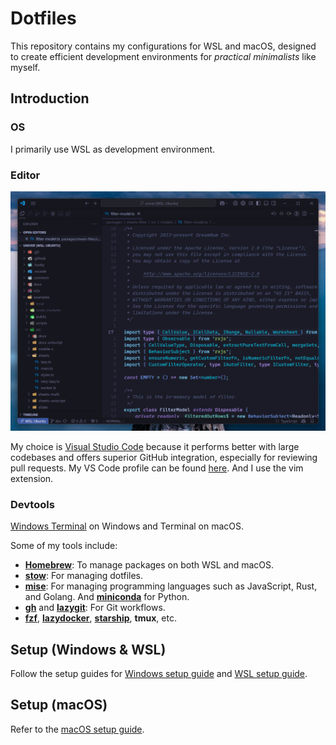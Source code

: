 # Dotfiles

This repository contains my configurations for WSL and macOS, designed to create efficient development environments for _practical minimalists_ like myself.


## Introduction

### OS

I primarily use WSL as development environment.

### Editor

![screenshot](./editor.png)

My choice is [Visual Studio Code](https://code.visualstudio.com/) because it performs better with large codebases and offers superior GitHub integration, especially for reviewing pull requests. My VS Code profile can be found [here](https://gist.github.com/wzhudev/578d871aa553e7c849be2924a67dc387). And I use the vim extension.

### Devtools

[Windows Terminal](https://github.com/mirosoft/terminal) on Windows and Terminal on macOS.

Some of my tools include:

- [**Homebrew**](https://brew.sh/): To manage packages on both WSL and macOS.
- [**stow**](https://www.gnu.org/software/stow/): For managing dotfiles.
- [**mise**](https://github.com/jdx/mise): For managing programming languages such as JavaScript, Rust, and Golang. And [**miniconda**](https://docs.conda.io/en/latest/miniconda.html) for Python.
- [**gh**](https://cli.github.com/) and [**lazygit**](https://github.com/jesseduffield/lazygit): For Git workflows.
- [**fzf**](https://github.com/junegunn/fzf), [**lazydocker**](https://github.com/jesseduffield/lazydocker), [**starship**](https://github.com/starship/starship), **tmux**, etc.

## Setup (Windows & WSL)

Follow the setup guides for [Windows setup guide](./platforms/windows/README.md) and [WSL setup guide](./platforms/linux/README.md).

## Setup (macOS)

Refer to the [macOS setup guide](./platforms/mac/README.md).
